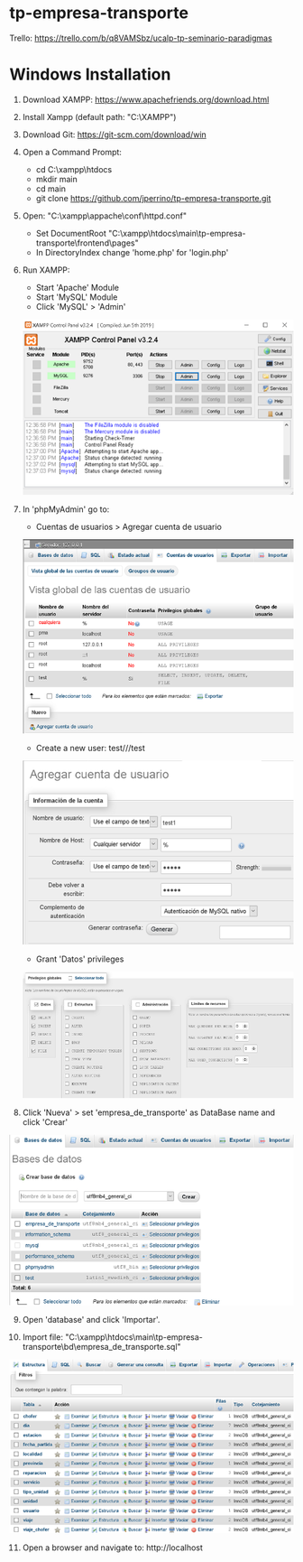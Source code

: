 # tp-empresa-transporte

Trello: https://trello.com/b/q8VAMSbz/ucalp-tp-seminario-paradigmas

# Windows Installation

1) Download XAMPP: https://www.apachefriends.org/download.html

2) Install Xampp (default path: "C:\XAMPP")

3) Download Git: https://git-scm.com/download/win

4) Open a Command Prompt:
    - cd C:\xampp\htdocs
    - mkdir main
    - cd main
    - git clone https://github.com/jperrino/tp-empresa-transporte.git

5) Open: "C:\xampp\appache\conf\httpd.conf"
    - Set DocumentRoot "C:\xampp\htdocs\main\tp-empresa-transporte\frontend\pages"
    - In DirectoryIndex change 'home.php' for 'login.php'

6) Run XAMPP:
    - Start 'Apache' Module
    - Start 'MySQL' Module
    - Click 'MySQL' > 'Admin'

    ![Xamp Control Panel](/pics/xamp_1.PNG)

7) In 'phpMyAdmin' go to:
    - Cuentas de usuarios > Agregar cuenta de usuario
    
    ![Xamp php My Admin 1](/pics/xamp_2.PNG)
    - Create a new user: test///test
    
    ![Xamp php My Admin 2](/pics/xamp_3.PNG)
    - Grant 'Datos' privileges
    
    ![Xamp php My Admin 3](/pics/xamp_4.PNG)

8) Click 'Nueva' > set 'empresa_de_transporte' as DataBase name and click 'Crear'

![Xamp php My Admin DB 1](/pics/xamp_5.PNG)

9) Open 'database' and click 'Importar'.

10) Import file: "C:\xampp\htdocs\main\tp-empresa-transporte\bd\empresa_de_transporte.sql"

![Xamp php My Admin DB 2](/pics/xamp_6.PNG)

11) Open a browser and navigate to:
http://localhost
